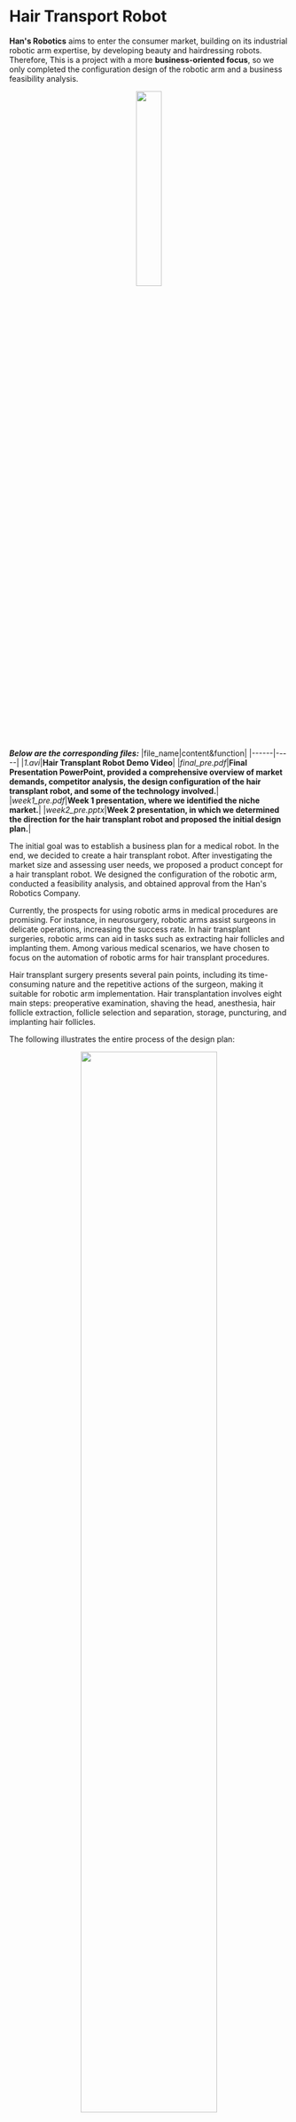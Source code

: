 # Hair Transport Robot


**Han's Robotics** aims to enter the consumer market, building on its industrial robotic arm expertise, by developing beauty and hairdressing robots. Therefore, This is a project with a more **business-oriented focus**, so we only completed the configuration design of the robotic arm and a business feasibility analysis.

<div align=center>
<img src="https://github.com/anOrangeCat1/projects_sustech/assets/99580008/e60cb8d3-88d7-4f2f-8e8e-0dcd5aa3b1c6" width="30%" height="30%"/>
</div>

**_Below are the corresponding files:_**
|file_name|content&function|
|------|-----|
|_1.avi_|**Hair Transplant Robot Demo Video**|
|_final_pre.pdf_|**Final Presentation PowerPoint, provided a comprehensive overview of market demands, competitor analysis, the design configuration of the hair transplant robot, and some of the technology involved.**|
|_week1_pre.pdf_|**Week 1 presentation, where we identified the niche market.**|
|_week2_pre.pptx_|**Week 2 presentation, in which we determined the direction for the hair transplant robot and proposed the initial design plan.**|


The initial goal was to establish a business plan for a medical robot. In the end, we decided to create a hair transplant robot. After investigating the market size and assessing user needs, we proposed a product concept for a hair transplant robot. We designed the configuration of the robotic arm, conducted a feasibility analysis, and obtained approval from the Han's Robotics Company. 

Currently, the prospects for using robotic arms in medical procedures are promising. For instance, in neurosurgery, robotic arms assist surgeons in delicate operations, increasing the success rate. In hair transplant surgeries, robotic arms can aid in tasks such as extracting hair follicles and implanting them. Among various medical scenarios, we have chosen to focus on the automation of robotic arms for hair transplant procedures.

Hair transplant surgery presents several pain points, including its time-consuming nature and the repetitive actions of the surgeon, making it suitable for robotic arm implementation. Hair transplantation involves eight main steps: preoperative examination, shaving the head, anesthesia, hair follicle extraction, follicle selection and separation, storage, puncturing, and implanting hair follicles.

The following illustrates the entire process of the design plan:
<div align=center>
<img src="https://github.com/anOrangeCat1/projects_sustech/assets/99580008/5b09cfae-e16a-4790-9c10-ce1b8aa0ebc3" width="70%" height="70%"/>
  <img src="https://github.com/anOrangeCat1/projects_sustech/assets/99580008/5db387c4-7603-452d-88cc-62b598e5cf73" width="70%" height="70%"/>
  <img src="https://github.com/anOrangeCat1/projects_sustech/assets/99580008/14142563-5622-46cc-962e-aa707181c2f2" width="70%" height="70%"/>
</div>

Furthermore, surgical operation planning in hair transplant procedures is another area of research. We aim to develop algorithms and software that can automatically plan and generate the paths for hair transplant operations. These algorithms will take into account various factors such as the shape of the patient's scalp, follicle density, and the target areas for implantation, to generate the optimal surgical path. Additionally, considering safety and efficiency during the operation, the robotic arm must be capable of avoiding sensitive areas or obstacles and completing the surgery in the shortest time possible, reducing the patient's discomfort.




**_The final design was shown as following:_**

<div align=center>
<img src="https://github.com/anOrangeCat1/projects_sustech/assets/99580008/2a3b8021-4e2a-4543-85b8-1933fe618cc2" width="70%" height="70%"/>
</div>


**_video link:_**

_youtube:_ https://www.youtube.com/watch?v=X3IBC8lHwaI

_bilibili:_ https://www.bilibili.com/video/BV1Y8411k7Xy
